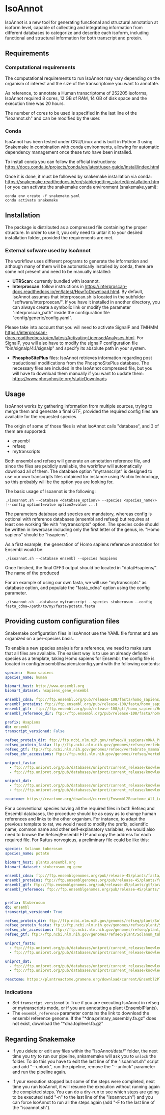 # IsoAnnot

IsoAnnot is a new tool for generating functional and structural annotation at isoform level, capable of collecting and integrating information from different databases to categorize and describe each isoform, including functional and structural information for both transcript and protein.

## Requirements

### Computational requirements
The computational requirements to run IsoAnnot may vary depending on the organism of interest and the size of the transcriptome you want to annotate. 

As reference, to annotate a Human transcriptome of 252205 isoforms, IsoAnnot required 8 cores, 12 GB of RAM, 14 GB of disk space and the execution time was 20 hours. 

The number of cores to be used is specified in the last line of the "isoannot.sh" and can be modified by the user.


### Conda
IsoAnnot has been tested under GNU/Linux and is built in Python 3 using Snakemake in combination with conda environments, allowing for automatic dependency management once these two have been installed.

To install conda you can follow the official instructions: https://docs.conda.io/projects/conda/en/latest/user-guide/install/index.html

Once it is done, it must be followed by snakemake installation via conda: https://snakemake.readthedocs.io/en/stable/getting_started/installation.html or you can activate the snakemake conda environment (snakemake.yaml):

```
conda env create -f snakemake.yaml
conda activate snakemake
```

## Installation

The package is distributed as a compressed file containing the proper structure. In order to use it, you only need to untar it to your desired installation folder, provided the requirements are met.

### External sofware used by IsoAnnot

The workflow uses different programs to generate the information and although many of them will be automatically installed by conda, there are some not present and need to be manually installed:

- **UTRScan**: currently bundled with isoannot.
- **Interproscan**: follow instructions in https://interproscan-docs.readthedocs.io/en/latest/HowToDownload.html. By default, IsoAnnot assumes that interproscan.sh is located in the subfolder "software/interproscan/". If you have it installed in another directory, you can always create a symbolic link or modify the parameter "interproscan_path" inside the configuration file "config/generic/config.yaml". 

Please take into account that you will need to activate SignalP and TMHMM https://interproscan-docs.readthedocs.io/en/latest/ActivatingLicensedAnalyses.html. For SignalP, you will also have to modify the signalP configuration file "bin/signalp/4.1/signalp" and specify its absolute path in your system.

- **PhosphoSitePlus** files: IsoAnnot retrieves information regarding post traductional modifications from the PhosphoSitePlus database. 
The necessary files are included in the IsoAnnot compressed file, but you will have to download them manually if you want to update them: https://www.phosphosite.org/staticDownloads


## Usage

IsoAnnot works by gathering information from multiple sources, trying to merge them and generate a final GTF, provided the required config files are available for the requested species.

The origin of some of those files is what IsoAnnot calls "database", and 3 of them are supported:

- ensembl
- refseq
- mytranscripts

Both ensembl and refseq will generate an annotation reference file, and since the files are publicly available, the workflow will automatically download all of them. The database option "mytranscript" is designed to use our own transcripts files obtained for instance using Pacbio technology, so this probably will be the option you are looking for.

The basic usage of Isoannot is the following:

```
./isoannot.sh --database <database_option\> --species <species_name\> [--config option1=value option2=value ...]
```

The parameters database and species are mandatory, whereas config is optional with reference databases (ensembl and refseq) but requires at least one working file with "mytranscripts" option. The species code should be written in lowercase including only the first letter of the genus, ie. "Homo sapiens" should be "hsapiens".

As a first example, the generation of Homo sapiens reference annotation for Ensembl would be:

```
./isoannot.sh --database ensembl --species hsapiens
```

Once finished, the final GFF3 output should be located in "data/Hsapiens/". The name of the produced 

For an example of using our own fasta, we will use "mytranscripts" as database option, and populate the "fasta_cdna" option using the config parameter.

```
./isoannot.sh --database mytranscript --species stuberosum --config fasta_cdna=/path/to/my/fasta/potato.fasta 
```

## Providing custom configuration files

Snakemake configuration files in IsoAnnot use the YAML file format and are organized on a per-species basis.

To enable a new species analysis for a reference, we need to make sure that all files are available. The easiest way is to use an already defined species as a template, taking Homo sapiens for Ensembl, the config file is located in config/ensembl/hsapiens/config.yaml with the following contents:

```yaml
species:  Homo sapiens
species_name: human

biomart_host: http://www.ensembl.org
biomart_dataset: hsapiens_gene_ensembl

ensembl_cdna: ftp://ftp.ensembl.org/pub/release-108/fasta/homo_sapiens/cdna/Homo_sapiens.GRCh38.cdna.all.fa.gz
ensembl_proteins: ftp://ftp.ensembl.org/pub/release-108/fasta/homo_sapiens/pep/Homo_sapiens.GRCh38.pep.all.fa.gz
ensembl_gtf:  ftp://ftp.ensembl.org/pub/release-108/gtf/homo_sapiens/Homo_sapiens.GRCh38.108.chr.gtf.gz
ensembl_reference_dir: ftp://ftp.ensembl.org/pub/release-108/fasta/homo_sapiens/dna/Homo_sapiens.GRCh38.dna.primary_assembly.fa.gz 

prefix: Hsapiens
db: ensembl
transcript_versioned: False

refseq_protein_dir: ftp://ftp.ncbi.nlm.nih.gov/refseq/H_sapiens/mRNA_Prot/
refseq_protein_fasta: ftp://ftp.ncbi.nlm.nih.gov/genomes/refseq/vertebrate_mammalian/Homo_sapiens/all_assembly_versions/GCF_000001405.40_GRCh38.p14/GCF_000001405.40_GRCh38.p14_protein.faa.gz
refseq_gtf: ftp://ftp.ncbi.nlm.nih.gov/genomes/refseq/vertebrate_mammalian/Homo_sapiens/all_assembly_versions/GCF_000001405.40_GRCh38.p14/GCF_000001405.40_GRCh38.p14_genomic.gtf.gz
refseq_chr_accessions: ftp://ftp.ncbi.nlm.nih.gov/genomes/refseq/vertebrate_mammalian/Homo_sapiens/all_assembly_versions/GCF_000001405.40_GRCh38.p14/GCF_000001405.40_GRCh38.p14_assembly_structure/Primary_Assembly/assembled_chromosomes/chr2acc

uniprot_fasta:
  - ftp://ftp.uniprot.org/pub/databases/uniprot/current_release/knowledgebase/reference_proteomes/Eukaryota/UP000005640/UP000005640_9606.fasta.gz
  - ftp://ftp.uniprot.org/pub/databases/uniprot/current_release/knowledgebase/reference_proteomes/Eukaryota/UP000005640/UP000005640_9606_additional.fasta.gz

uniprot_dat:
  - ftp://ftp.uniprot.org/pub/databases/uniprot/current_release/knowledgebase/reference_proteomes/Eukaryota/UP000005640/UP000005640_9606.dat.gz
  - ftp://ftp.uniprot.org/pub/databases/uniprot/current_release/knowledgebase/reference_proteomes/Eukaryota/UP000005640/UP000005640_9606_additional.dat.gz

reactome: https://reactome.org/download/current/Ensembl2Reactome_All_Levels.txt
```
For a conventional species having all the required files in both Refseq and Ensembl databases, the procedure should be as easy as to change human references and links to the other organism. For instance, to adapt the previous template to rat, we would need to modify the prefix, scientific name, common name and other self-explanatory variables, we would also need to browse the Refseq/Ensembl FTP and copy the address for each required file. For Rattus norvegicus, a preliminary file could be like this:

```yaml
species: Solanum tuberosum
species_name: potato

biomart_host: plants.ensembl.org
biomart_dataset: stuberosum_eg_gene

ensembl_cdna: ftp://ftp.ensemblgenomes.org/pub/release-45/plants/fasta/arabidopsis_thaliana/cdna/Arabidopsis_thaliana.TAIR10.cdna.all.fa.gz
ensembl_proteins: ftp://ftp.ensemblgenomes.org/pub/release-45/plants/fasta/arabidopsis_thaliana/pep/Arabidopsis_thaliana.TAIR10.pep.all.fa.gz
ensembl_gtf: ftp://ftp.ensemblgenomes.org/pub/release-45/plants/gtf/arabidopsis_thaliana/Arabidopsis_thaliana.TAIR10.45.gtf.gz
ensembl_reference: ftp://ftp.ensemblgenomes.org/pub/release-45/plants/fasta/arabidopsis_thaliana/dna/Arabidopsis_thaliana.TAIR10.dna.toplevel.fa.gz


prefix: Stuberosum
db: ensembl
transcript_versioned: True

refseq_protein_dir: ftp://ftp.ncbi.nlm.nih.gov/genomes/refseq/plant/Solanum_tuberosum/latest_assembly_versions/GCF_000226075.1_SolTub_3.0/
refseq_protein_fasta: ftp://ftp.ncbi.nlm.nih.gov/genomes/refseq/plant/Solanum_tuberosum/latest_assembly_versions/GCF_000226075.1_SolTub_3.0/GCF_000226075.1_SolTub_3.0_protein.faa.gz
refseq_chr_accessions: ftp://ftp.ncbi.nlm.nih.gov/genomes/refseq/plant/Solanum_tuberosum/latest_assembly_versions/GCF_000226075.1_SolTub_3.0/GCF_000226075.1_SolTub_3.0_assembly_structure/Primary_Assembly/scaffold_localID2acc
refseq_gtf: ftp://ftp.ncbi.nlm.nih.gov/genomes/refseq/plant/Solanum_tuberosum/latest_assembly_versions/GCF_000226075.1_SolTub_3.0/GCF_000226075.1_SolTub_3.0_genomic.gtf.gz

uniprot_fasta:
  - ftp://ftp.uniprot.org/pub/databases/uniprot/current_release/knowledgebase/reference_proteomes/Eukaryota/UP000011115/UP000011115_4113.fasta.gz
  - ftp://ftp.uniprot.org/pub/databases/uniprot/current_release/knowledgebase/reference_proteomes/Eukaryota/UP000011115/UP000011115_4113_additional.fasta.gz

uniprot_dat:
  - ftp://ftp.uniprot.org/pub/databases/uniprot/current_release/knowledgebase/reference_proteomes/Eukaryota/UP000011115/UP000011115_4113.dat.gz
  - ftp://ftp.uniprot.org/pub/databases/uniprot/current_release/knowledgebase/reference_proteomes/Eukaryota/UP000011115/UP000011115_4113_additional.dat.gz

reactome: https://plantreactome.gramene.org/download/current/Ensembl2PlantReactome_All_Levels.txt
```

### Indications

- Set `transcript_versioned` to True if you are executing IsoAnnot in refseq or mytranscripts mode, or if you are annotating a plant (EnsemblPlants).
-  The `ensembl_reference` parameter contains the link to download the ensembl reference genome. If the "*dna.primary_assembly.fa.gz" does not exist, download the "*dna.toplevel.fa.gz"

## Regarding Snakemake

- If you delete or edit any files within the "IsoAnnot/data/" folder, the next time you try to run our pipeline, snkamemake will ask you to `unlock` the folder. To do this you have to edit the last line of the "isoannot.sh" script and add "--unlock", run the pipeline, remove the "--unlock" parameter and run the pipeline again.

- If your execution stopped but some of the steps were completed, next time you run IsoAnnot, it will resume the execution without running again the completed steps. You can do a dry-run to see which steps are going to be executed (add "-n" to the last line of the "isoannot.sh") and you can force IsoAnnot to run all the steps again (add "-F to the last line of the "isoannot.sh").
